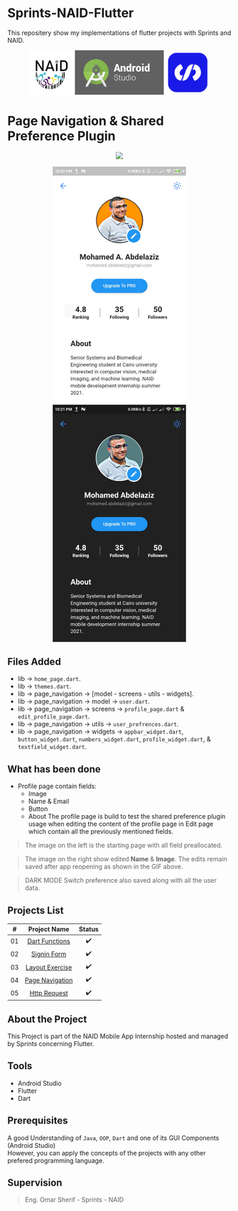 # Sprints-NAID-Flutter

 This repositery show my implementations of  flutter projects with Sprints and NAID.

<p align="center">
  <img src="images/naid.png" width="100" />
  <img src="images/android-studio-logo.png" width="200", height="100" />   
  <img src="images/sprints.png" width="100" />   
</p>
 


# Page Navigation & Shared Preference Plugin



<p align="center">
  <img src="images/shared_pref.gif" width="300" />
</p>


<p align="center">
  <img src="images/sharedpref1.jpg" width="300" />
  <img src="images/sharedpref2.jpg" width="300" />   
</p>

## Files Added
 - lib -> `home_page.dart`.
 - lib -> `themes.dart`.
 - lib -> page_navigation -> [model - screens - utils - widgets].
 - lib -> page_navigation -> model -> `user.dart`.
 - lib -> page_navigation -> screens -> `profile_page.dart` & `edit_profile_page.dart`. 
 - lib -> page_navigation -> utils -> `user_prefrences.dart`.
 - lib -> page_navigation -> widgets -> `appbar_widget.dart`, `button_widget.dart`, `numbers_widget.dart`, `profile_widget.dart`, & `textfield_widget.dart`.


## What has been done 
- Profile page contain fields: 
    - Image
    - Name & Email
    - Button
    - About 
The profile page is build to test the shared preference plugin usage when editing the content of the profile page in Edit page which contain all the previously mentioned fields.

> The image on the left is the starting page with all field preallocated.

> The image on the right show edited **Name** & **Image**. The edits remain saved after app reopening as shown in the GIF above.

> DARK MODE Switch preference also saved along with all the user data.


## Projects List

|  # |                                       Project Name                                       |          Status          |
|:--:|:----------------------------------------------------------------------------------------:|:------------------------:|
| 01 | [Dart Functions](https://github.com/mohamed-abdelaziz721/flutter/tree/master/projects-readme/dart_functions) |    :heavy_check_mark:    |
| 02 |          [Signin Form](https://github.com/mohamed-abdelaziz721/flutter/tree/master/projects-readme/signin_form)          |    :heavy_check_mark:    |
| 03 |          [Layout Exercise](https://github.com/mohamed-abdelaziz721/flutter/tree/master/projects-readme/layout_exercise)              |    :heavy_check_mark:   
| 04 |          [Page Navigation](https://github.com/mohamed-abdelaziz721/flutter/tree/master/projects-readme/page_navigation)              |   :heavy_check_mark:    |
| 05 |          [Http Request](https://github.com/mohamed-abdelaziz721/flutter/tree/dev/projects-readme/http_request)              |   :heavy_check_mark:     |

## About the Project

This Project is part of the NAID Mobile App Internship hosted and managed by Sprints concerning Flutter. 

## Tools 
- Android Studio
- Flutter 
- Dart

## Prerequisites
A good Understanding of `Java`, `OOP`, `Dart`  and one of its GUI Components (Android Studio)\
However, you can apply the concepts of the projects with any other prefered programming language.








## Supervision
> Eng. Omar Sherif - Sprints - NAID



